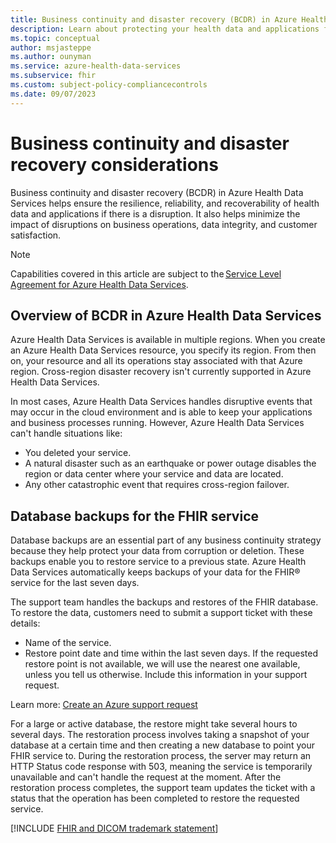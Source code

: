 ```yaml
---
title: Business continuity and disaster recovery (BCDR) in Azure Health Data Services
description: Learn about protecting your health data and applications from disruptions or disasters using BCDR capabilities in Azure Health Data Services.
ms.topic: conceptual
author: msjasteppe
ms.author: ounyman
ms.service: azure-health-data-services
ms.subservice: fhir
ms.custom: subject-policy-compliancecontrols
ms.date: 09/07/2023
---
```

# Business continuity and disaster recovery considerations

Business continuity and disaster recovery (BCDR) in Azure Health Data Services helps ensure the resilience, reliability, and recoverability of health data and applications if there is a disruption. It also helps minimize the impact of disruptions on business operations, data integrity, and customer satisfaction. 

> [!NOTE]
> Capabilities covered in this article are subject to the [Service Level Agreement for Azure Health Data Services](https://www.microsoft.com/licensing/docs/view/Service-Level-Agreements-SLA-for-Online-Services?lang=1).

## Overview of BCDR in Azure Health Data Services

Azure Health Data Services is available in multiple regions. When you create an Azure Health Data Services resource, you specify its region. From then on, your resource and all its operations stay associated with that Azure region. Cross-region disaster recovery isn't currently supported in Azure Health Data Services.

In most cases, Azure Health Data Services handles disruptive events that may occur in the cloud environment and is able to keep your applications and business processes running. However, Azure Health Data Services can't handle situations like:

- You deleted your service.
- A natural disaster such as an earthquake or power outage disables the region or data center where your service and data are located.
- Any other catastrophic event that requires cross-region failover.

## Database backups for the FHIR service

Database backups are an essential part of any business continuity strategy because they help protect your data from corruption or deletion. These backups enable you to restore service to a previous state. Azure Health Data Services automatically keeps backups of your data for the FHIR&reg; service for the last seven days.

The support team handles the backups and restores of the FHIR database. To restore the data, customers need to submit a support ticket with these details:

- Name of the service.
- Restore point date and time within the last seven days. If the requested restore point is not available, we will use the nearest one available, unless you tell us otherwise. Include this information in your support request.

Learn more: [Create an Azure support request](../azure-portal/supportability/how-to-create-azure-support-request.md)

For a large or active database, the restore might take several hours to several days. The restoration process involves taking a snapshot of your database at a certain time and then creating a new database to point your FHIR service to. During the restoration process, the server may return an HTTP Status code response with 503, meaning the service is temporarily unavailable and can't handle the request at the moment. After the restoration process completes, the support team updates the ticket with a status that the operation has been completed to restore the requested service.

[!INCLUDE [FHIR and DICOM trademark statement](./includes/healthcare-apis-fhir-dicom-trademark.md)]
